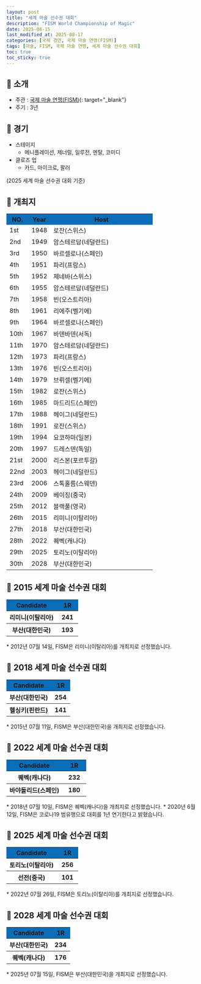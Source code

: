 ```yaml
---
layout: post
title: "세계 마술 선수권 대회"
description: "FISM World Championship of Magic"
date: 2025-08-15
last_modified_at: 2025-08-17
categories: [국제 경연, 국제 마술 연맹(FISM)]
tags: [마술, FISM, 국제 마술 연맹, 세계 마술 선수권 대회]
toc: true
toc_sticky: true
---
```

## 📜 소개
* 주관 : [국제 마술 연맹(FISM)](https://www.fism.org/){: target="_blank"}
* 주기 : 3년

## 📜 경기
* 스테이지
  * 메니플레이션, 제너럴, 일루전, 멘탈, 코미디
* 클로즈 업
  * 카드, 마이크로, 팔러

(2025 세계 마술 선수권 대회 기준)

## 📜 개최지
<html>

<head>
    <meta charset="UTF-8">
</head>

<body>
    <table>
        <tr style="background: #0B6DB7;">
            <th style="width: 15%; font-weight: bold;">NO.</th>
            <th style="width: 15%; font-weight: bold;">Year</th>
            <th style="width: 70%; font-weight: bold;">Host</th>
        </tr>
        <tr>
            <td>1st</td>
            <td>1948</td>
            <td>로잔(스위스)</td>
        </tr>
        <tr>
            <td>2nd</td>
            <td>1949</td>
            <td>암스테르담(네덜란드)</td>
        </tr>
        <tr>
            <td>3rd</td>
            <td>1950</td>
            <td>바르셀로나(스페인)</td>
        </tr>
        <tr>
            <td>4th</td>
            <td>1951</td>
            <td>파리(프랑스)</td>
        </tr>
        <tr>
            <td>5th</td>
            <td>1952</td>
            <td>제네바(스위스)</td>
        </tr>
        <tr>
            <td>6th</td>
            <td>1955</td>
            <td>암스테르담(네덜란드)</td>
        </tr>
        <tr>
            <td>7th</td>
            <td>1958</td>
            <td>빈(오스트리아)</td>
        </tr>
        <tr>
            <td>8th</td>
            <td>1961</td>
            <td>리에주(벨기에)</td>
        </tr>
        <tr>
            <td>9th</td>
            <td>1964</td>
            <td>바르셀로나(스페인)</td>
        </tr>
        <tr>
            <td>10th</td>
            <td>1967</td>
            <td>바덴바덴(서독)</td>
        </tr>
        <tr>
            <td>11th</td>
            <td>1970</td>
            <td>암스테르담(네덜란드)</td>
        </tr>
        <tr>
            <td>12th</td>
            <td>1973</td>
            <td>파리(프랑스)</td>
        </tr>
        <tr>
            <td>13th</td>
            <td>1976</td>
            <td>빈(오스트리아)</td>
        </tr>
        <tr>
            <td>14th</td>
            <td>1979</td>
            <td>브뤼셀(벨기에)</td>
        </tr>
        <tr>
            <td>15th</td>
            <td>1982</td>
            <td>로잔(스위스)</td>
        </tr>
        <tr>
            <td>16th</td>
            <td>1985</td>
            <td>마드리드(스페인)</td>
        </tr>
        <tr>
            <td>17th</td>
            <td>1988</td>
            <td>헤이그(네덜란드)</td>
        </tr>
        <tr>
            <td>18th</td>
            <td>1991</td>
            <td>로잔(스위스)</td>
        </tr>
        <tr>
            <td>19th</td>
            <td>1994</td>
            <td>요코하마(일본)</td>
        </tr>
        <tr>
            <td>20th</td>
            <td>1997</td>
            <td>드레스덴(독일)</td>
        </tr>
        <tr>
            <td>21st</td>
            <td>2000</td>
            <td>리스본(포르투갈)</td>
        </tr>
        <tr>
            <td>22nd</td>
            <td>2003</td>
            <td>헤이그(네덜란드)</td>
        </tr>
        <tr>
            <td>23rd</td>
            <td>2006</td>
            <td>스톡홀름(스웨덴)</td>
        </tr>
        <tr>
            <td>24th</td>
            <td>2009</td>
            <td>베이징(중국)</td>
        </tr>
        <tr>
            <td>25th</td>
            <td>2012</td>
            <td>블랙풀(영국)</td>
        </tr>
        <tr>
            <td>26th</td>
            <td>2015</td>
            <td>리미니(이탈리아)</td>
        </tr>
        <tr class="korea-host">
            <td>27th</td>
            <td>2018</td>
            <td>부산(대한민국)</td>
        </tr>
        <tr>
            <td>28th</td>
            <td>2022</td>
            <td>퀘벡(캐나다)</td>
        </tr>
        <tr>
            <td>29th</td>
            <td>2025</td>
            <td>토리노(이탈리아)</td>
        </tr>
        <tr class="korea-host">
            <td>30th</td>
            <td>2028</td>
            <td>부산(대한민국)</td>
        </tr>
    </table>
</body>

</html>

## 📜 2015 세계 마술 선수권 대회
<html>

<head>
    <meta charset="UTF-8">
</head>

<body>
    <table>
        <tr style="background: #0B6DB7;">
            <th style="width: 70%; font-weight: bold;">Candidate</th>
            <th style="width: 30%; font-weight: bold;">1R</th>
        </tr>
        <tr>
            <th><span class="foreign-host">리미니(이탈리아)</span></th>
            <th><span class="foreign-host2">241</span></th>
        </tr>
        <tr>
            <th>부산(대한민국)</th>
            <th>193</th>
        </tr>
    </table>
</body>

</html>
* 2012년 07월 14일, FISM은 <span class="foreign-host">리미니(이탈리아)</span>를 개최지로 선정했습니다.

## 📜 2018 세계 마술 선수권 대회
<html>

<head>
    <meta charset="UTF-8">
</head>

<body>
    <table>
        <tr style="background: #0B6DB7;">
            <th style="width: 70%; font-weight: bold;">Candidate</th>
            <th style="width: 30%; font-weight: bold;">1R</th>
        </tr>
        <tr>
            <th><span class="korea-host">부산(대한민국)</span></th>
            <th><span class="korea-host2">254</span></th>
        </tr>
        <tr>
            <th>헬싱키(핀란드)</th>
            <th>141</th>
        </tr>
    </table>
</body>

</html>
* 2015년 07월 11일, FISM은 <span class="korea-host">부산(대한민국)</span>을 개최지로 선정했습니다.

## 📜 2022 세계 마술 선수권 대회
<html>

<head>
    <meta charset="UTF-8">
</head>

<body>
    <table>
        <tr style="background: #0B6DB7;">
            <th style="width: 70%; font-weight: bold;">Candidate</th>
            <th style="width: 30%; font-weight: bold;">1R</th>
        </tr>
        <tr>
            <th><span class="foreign-host">퀘벡(캐나다)</span></th>
            <th><span class="foreign-host2">232</span></th>
        </tr>
        <tr>
            <th>바야돌리드(스페인)</th>
            <th>180</th>
        </tr>
    </table>
</body>

</html>
* 2018년 07월 10일, FISM은 <span class="foreign-host">퀘벡(캐나다)</span>을 개최지로 선정했습니다.
* 2020년 6월 12일, FISM은 코로나19 범유행으로 대회를 1년 연기한다고 밝혔습니다.

## 📜 2025 세계 마술 선수권 대회
<html>

<head>
    <meta charset="UTF-8">
</head>

<body>
    <table>
        <tr style="background: #0B6DB7;">
            <th style="width: 70%; font-weight: bold;">Candidate</th>
            <th style="width: 30%; font-weight: bold;">1R</th>
        </tr>
        <tr>
            <th><span class="foreign-host">토리노(이탈리아)</span></th>
            <th><span class="foreign-host2">256</span></th>
        </tr>
        <tr>
            <th>선전(중국)</th>
            <th>101</th>
        </tr>
    </table>
</body>

</html>
* 2022년 07월 26일, FISM은 <span class="foreign-host">토리노(이탈리아)</span>를 개최지로 선정했습니다.

## 📜 2028 세계 마술 선수권 대회
<html>

<head>
    <meta charset="UTF-8">
</head>

<body>
    <table>
        <tr style="background: #0B6DB7;">
            <th style="width: 70%; font-weight: bold;">Candidate</th>
            <th style="width: 30%; font-weight: bold;">1R</th>
        </tr>
        <tr>
            <th><span class="korea-host">부산(대한민국)</span></th>
            <th><span class="korea-host2">234</span></th>
        </tr>
        <tr>
            <th>퀘벡(캐나다)</th>
            <th>176</th>
        </tr>
    </table>
</body>

</html>
* 2025년 07월 15일, FISM은 <span class="korea-host">부산(대한민국)</span>을 개최지로 선정했습니다.

